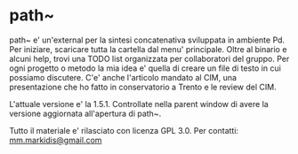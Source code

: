 # path~
path~ e' un'external per la sintesi concatenativa sviluppata in ambiente Pd. 
Per iniziare, scaricare tutta la cartella dal menu' principale. Oltre al binario e alcuni help, trovi una TODO list organizzata per collaboratori del gruppo. Per ogni progetto o metodo la mia idea e' quella di creare un file di testo in cui possiamo discutere. C'e' anche l'articolo mandato al CIM, una presentazione che ho fatto in conservatorio a Trento e le review del CIM.

L'attuale versione e' la 1.5.1. Controllate nella parent window di avere la versione aggiornata all'apertura di path~.

Tutto il materiale e' rilasciato con licenza GPL 3.0.
Per contatti: mm.markidis@gmail.com
